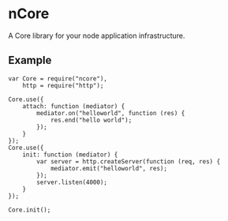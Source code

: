 # nCore

A Core library for your node application infrastructure.

## Example

	var Core = require("ncore"),
		http = require("http");

	Core.use({
		attach: function (mediator) {
			mediator.on("helloworld", function (res) {
				res.end("hello world");
			});
		}
	});
	Core.use({
		init: function (mediator) {
			var server = http.createServer(function (req, res) {
				mediator.emit("helloworld", res);
			});
			server.listen(4000);
		}
	});

	Core.init();
